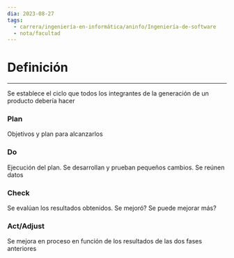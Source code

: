 ```yaml
---
dia: 2023-08-27
tags:
  - carrera/ingeniería-en-informática/aninfo/Ingeniería-de-software
  - nota/facultad
---
```

# Definición
---
Se establece el ciclo que todos los integrantes de la generación de un producto debería hacer 

### Plan
Objetivos y plan para alcanzarlos

### Do
Ejecución del plan. Se desarrollan y prueban pequeños cambios. Se reúnen datos

### Check
Se evalúan los resultados obtenidos. Se mejoró? Se puede mejorar más?

### Act/Adjust
Se mejora en proceso en función de los resultados de las dos fases anteriores